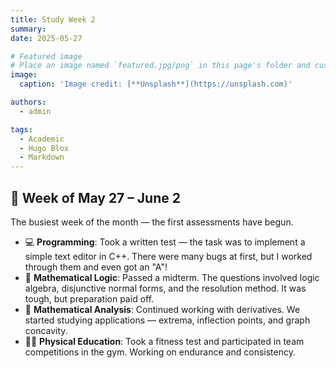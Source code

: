 ```yaml
---
title: Study Week 2
summary: 
date: 2025-05-27

# Featured image
# Place an image named `featured.jpg/png` in this page's folder and customize its options here.
image:
  caption: 'Image credit: [**Unsplash**](https://unsplash.com)'

authors:
  - admin

tags:
  - Academic
  - Hugo Blox
  - Markdown
---
```


## 📅 Week of May 27 – June 2

The busiest week of the month — the first assessments have begun.

- 💻 **Programming**: Took a written test — the task was to implement a simple text editor in C++. There were many bugs at first, but I worked through them and even got an "A"!
- 🔢 **Mathematical Logic**: Passed a midterm. The questions involved logic algebra, disjunctive normal forms, and the resolution method. It was tough, but preparation paid off.
- 🧮 **Mathematical Analysis**: Continued working with derivatives. We started studying applications — extrema, inflection points, and graph concavity.
- 🏃‍♂️ **Physical Education**: Took a fitness test and participated in team competitions in the gym. Working on endurance and consistency.

